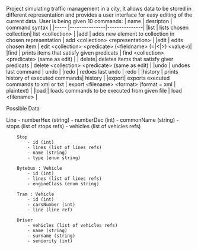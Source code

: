 Project simulating traffic management in a city,
It allows data to be stored in different representation  and provides a user interface for easy editing of the current data.
User is being given 10 commands: 
| name | desripton     | command syntax    |
|----- |---------------|---------------|
|list  |  lists chosen collection| list \<collection\> |
|add   |  adds new element to collection in chosen representation | add \<collection\> \<representation\> |
|edit  |  edits chosen item | edit \<collection\> \<predicate\> (\<fieldname\> (=\|\<\|\>) \<value\>)|
|find  |   prints items that satisfy given predicats | find \<collection\> \<predicate\> (same as edit) |
| delete| deletes items that satisfy giver predicats | delete \<collection\> \<predicate\> (same as edit) |
|undo  |   undoes last command            | undo |
|redo  |   redoes last undo            | redo |
|history  |     prints history of executed commands| history |
|export|   exports executed commands to xml or txt | export \<filename\> \<format\> (format = xml \| plaintext) |
|load  |   loads commands to be executed from given file | load \<filename\> |

Possible Data

Line
			- numberHex (string)
			- numberDec (int)
			- commonName (string)
			- stops (list of stops refs)
			- vehicles (list of vehicles refs)
			
		Stop
			- id (int)
			- lines (list of lines refs)
			- name (string)
			- type (enum string)
			
		Bytebus : Vehicle
			- id (int)
			- lines (list of lines refs)
			- engineClass (enum string)
		
		Tram : Vehicle
			- id (int)
			- carsNumber (int)
			- line (line ref)

		Driver
			- vehicles (list of vehicles refs)
			- name (string)
			- surname (string)
			- seniority (int)
